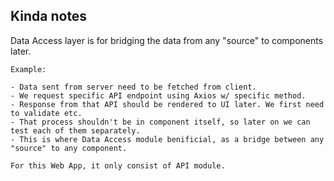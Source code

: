 ## Kinda notes

Data Access layer is for bridging the data from any "source" to components later.

```
Example:

- Data sent from server need to be fetched from client.
- We request specific API endpoint using Axios w/ specific method.
- Response from that API should be rendered to UI later. We first need to validate etc.
- That process shouldn't be in component itself, so later on we can test each of them separately.
- This is where Data Access module benificial, as a bridge between any "source" to any component.

For this Web App, it only consist of API module.

```
